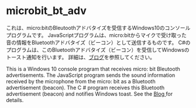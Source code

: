 # microbit_bt_adv
これは、micro:bitのBleutoothアドバタイズを受信するWindows10のコンソールプログラムです。
JavaScriptプログラムは、micro:bitからマイクで受け取った音の情報をBluetoothアドバタイズ（ビーコン）として送信するものです。
C#のプログラムは、このBluetoothアドバタイズ（ビーコン）を受信してWindowsのトースト通知を行います。
詳細は、[ブログ](https://shinjishioda.blogspot.com/)を参照してください。

This is a Windows 10 console program that receives micro: bit Bleutooth advertisements.
The JavaScript program sends the sound information received by the microphone from the micro: bit as a Bluetooth advertisement (beacon).
The C # program receives this Bluetooth advertisement (beacon) and notifies Windows toast.
See the [Blog ](https://shinjishioda.blogspot.com/) for details.
